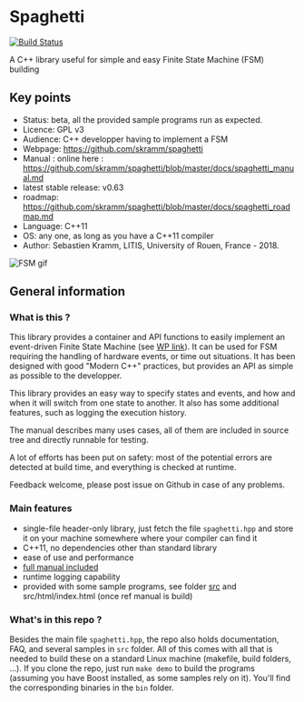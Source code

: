 # Spaghetti

[![Build Status](https://travis-ci.org/skramm/spaghetti.svg?branch=master)](https://travis-ci.org/skramm/spaghetti)

A C++ library useful for simple and easy Finite State Machine (FSM) building

## Key points
- Status: beta, all the provided sample programs run as expected.
- Licence: GPL v3
- Audience: C++ developper having to implement a FSM
- Webpage: https://github.com/skramm/spaghetti
- Manual : online here : https://github.com/skramm/spaghetti/blob/master/docs/spaghetti_manual.md
- latest stable release: v0.63
- roadmap: https://github.com/skramm/spaghetti/blob/master/docs/spaghetti_roadmap.md
- Language: C++11
- OS: any one, as long as you have a C++11 compiler
- Author: Sebastien Kramm, LITIS, University of Rouen, France - 2018.

![FSM gif](https://github.com/skramm/spaghetti/blob/master/docs/out.gif)

## General information

### What is this ?
This library provides a container and API functions to easily implement an event-driven Finite State Machine
(see [WP link](https://en.wikipedia.org/wiki/Finite-state_machine)).
It can be used for FSM requiring the handling of hardware events, or time out situations.
It has been designed with good "Modern C++" practices, but provides an API as simple as possible to the developper.

This library provides an easy way to specify states and events, and how and when it will switch from one state to another.
It also has some additional features, such as logging the execution history.

The manual describes many uses cases, all of them are included in source tree and directly runnable for testing.

A lot of efforts has been put on safety: most of the potential errors are detected at build time, and everything is checked at runtime.

Feedback welcome, please post issue on Github in case of any problems.

### Main features

- single-file header-only library, just fetch the file ```spaghetti.hpp``` and store it on your machine somewhere where your compiler can find it
- C++11, no dependencies other than standard library
- ease of use and performance
- [full manual included](https://github.com/skramm/spaghetti/blob/master/docs/spaghetti_manual.md)
- runtime logging capability
- provided with some sample programs, see folder
[src](https://github.com/skramm/spaghetti/tree/master/src)
and src/html/index.html (once ref manual is build)

### What's in this repo ?

Besides the main file ```spaghetti.hpp```, the repo also holds documentation, FAQ, and several samples in ```src``` folder.
All of this comes with all that is needed to build these on a standard Linux machine (makefile, build folders, ...).
If you clone the repo, just run  ```make demo``` to build the programs (assuming you have Boost installed, as some samples rely on it).
You'll find the corresponding binaries in  the ```bin``` folder.

